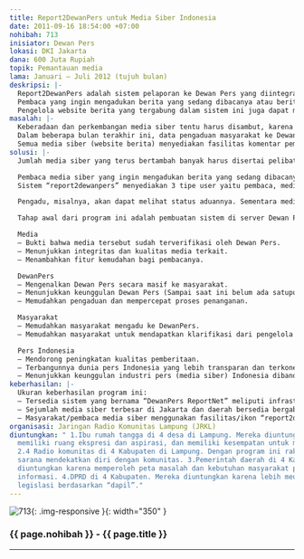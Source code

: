 ```yaml
---
title: Report2DewanPers untuk Media Siber Indonesia
date: 2011-09-16 18:54:00 +07:00
nohibah: 713
inisiator: Dewan Pers
lokasi: DKI Jakarta
dana: 600 Juta Rupiah
topik: Pemantauan media
lama: Januari – Juli 2012 (tujuh bulan)
deskripsi: |-
  Report2DewanPers adalah sistem pelaporan ke Dewan Pers yang diintegrasikanke seluruh media siber (website berita) di Indonesia, baik nasional maupun lokal. Dengan sistem ini, maka dalam setiap halaman berita website berita akan terdapat tombol “Lapor ke Dewan Pers” (report2dewanpers). Mirip seperti tombol Facebook atau Twitter yang tersebar di berbagai macam website.
  Pembaca yang ingin mengadukan berita yang sedang dibacanya atau berita lainnya tinggal mengklik tombol itu untuk kemudian mengisi formulir pengaduan. Setelah pengaduan mengirimkan pengaduan, admin Dewan Pers dapat melihat pengaduan tersebut secara langsung untuk segera direspon.
  Pengelola website berita yang tergabung dalam sistem ini juga dapat melihat daftar aduan terhadap mereka, statistik aduan serta mengirim klarifikasi ke pengadu dan Dewan Pers atas setiap aduan terhadap mereka. Sedangkan pengadu dapat mengecek proses penanganan pengaduannya.
masalah: |-
  Keberadaan dan perkembangan media siber tentu harus disambut, karena memberikan dampak positip bagi demokratisasi, kebebasan informasi, dan perwujudan ruang publik yang lebih terbuka. Namun, perkembangan itu memerlukan antisipasi yang segera dan memadahi terkait dengan potensi maupun fakta tentang dampak ikutannya. Kita dihadapkan pada satu kondisi: orientasi mengejar kecepatan dapat menimbulkan masalah keakurasian, keberimbangan, kelengkapan, dan ketentuan etik jurnalistik lainnya.
  Dalam beberapa bulan terakhir ini, data pengaduan masyarakat ke Dewan Pers menunjukkan adanya peningkatan pengaduan terhadap berita media siber.
  Semua media siber (website berita) menyediakan fasilitas komentar pembaca sebagai umpan balik. Pembaca media siber telah banyak yang menggunakan fasilitas itu untuk berkomentar tentang persoalan yang diberitakan hingga kualitas dari berita bersangkutan. Pembaca media siber perlu diarahkan untuk menjadi pemantau media yang kritis dan massif dengam cara menyediakan perangkat/fasilitas yang memudahkan mereka untuk menyampaikan keluhan atau pengaduannya kepada lembaga yang berwenang seperti Dewan Pers.
solusi: |-
  Jumlah media siber yang terus bertambah banyak harus disertai pelibatan publik yang lebih intensif untuk memantaunya. Melalui program Report2DewanPers ini, pembaca media siber akan mudah untuk melaporkan berita yang dinilainya bermasalah ke Dewan Pers.

  Pembaca media siber yang ingin mengadukan berita yang sedang dibacanya atau berita lainnya tinggal mengklik tombol “report2dewanpers” yang tersedia di setiap halaman media siber yang telah terintegrasi dengaan server Dewan Pers.
  Sistem “report2dewanpers” menyediakan 3 tipe user yaitu pembaca, media siber dan admin (Dewan Pers).

  Pengadu, misalnya, akan dapat melihat status aduannya. Sementara media yang tergabung dalam sistem ini akan dapat melihat Script Report2DewanPers, daftar aduan terhadap mereka, statistik aduan terhadap mereka, sekaligus dapat langsung mengirim klarifikasi atas setiap aduan yang diajukan pada mereka. Sedangkan Admin dapat melihat seluruh aduan, respon atas aduan, dan statistik aduan secara keseluruhan.

  Tahap awal dari program ini adalah pembuatan sistem di server Dewan Pers (yang diberi nama DewanPers ReportNet). Kemudian, media siber yang telah dipilih atau diverifikasi oleh Dewan Pers diberikan username dan password untuk login ke sistem tersebut. Mereka diharuskan untuk mengkopi dan memasang script yang disediakan di DewanPers ReportNet ke dalam sistem media (website) mereka. Apabila mereka telah memasangnya, maka akan muncul ikon “report2dewanpers” di setiap halaman berita media mereka.

  Media
  – Bukti bahwa media tersebut sudah terverifikasi oleh Dewan Pers.
  – Menunjukkan integritas dan kualitas media terkait.
  – Menambahkan fitur kemudahan bagi pembacanya.

  DewanPers
  – Mengenalkan Dewan Pers secara masif ke masyarakat.
  – Menunjukkan keunggulan Dewan Pers (Sampai saat ini belum ada satupun lembaga pers di seluruh dunia yang menggunakan sistem seperti ini).
  – Memudahkan pengaduan dan mempercepat proses penanganan.

  Masyarakat
  – Memudahkan masyarakat mengadu ke DewanPers.
  – Memudahkan masyarakat untuk mendapatkan klarifikasi dari pengelola media siber.

  Pers Indonesia
  – Mendorong peningkatan kualitas pemberitaan.
  – Terbangunnya dunia pers Indonesia yang lebih transparan dan terkoneksi.
  – Menunjukkan keunggulan industri pers (media siber) Indonesia dibandingkan negara lain.
keberhasilan: |-
  Ukuran keberhasilan program ini:
  – Tersedia sistem yang bernama “DewanPers ReportNet” meliputi infrastrukturnya dan sumber daya manusia sebagai pengelolanya.
  – Sejumlah media siber terbesar di Jakarta dan daerah bersedia bergabung dengan sistem ini dengan memasang fasilitas/ikon “report2dewanpers” di dalam setiap berita mereka.
  – Masyarakat/pembaca media siber menggunakan fasilitas/ikon “report2dewanpers” untuk memantau media siber dengan mengadukannya ke Dewan Pers. Program ini belum pernah dibicarakan dengan organisasi wartawan (seperti AJI, IJTI, PWI) maupun pengelola media siber yang menjadi konstituen Dewan Pers. Karena itu, lobi untuk kesediaan mereka mendukung program/sistem ini menjadi hal yang sangat kami perhatikan untuk kesuksesan program ini.
organisasi: Jaringan Radio Komunitas Lampung (JRKL)
diuntungkan: " 1.Ibu rumah tangga di 4 desa di Lampung. Mereka diuntungkan karena
  memiliki ruang ekspresi dan aspirasi, dan memiliki kesempatan untuk memecahkan masalahnya.
  2.4 Radio komunitas di 4 Kabupaten di Lampung. Dengan program ini rakom memiliki
  sarana mendekatkan diri dengan komunitas. 3.Pemerintah daerah di 4 Kabupaten. Mereka
  diuntungkan karena memperoleh peta masalah dan kebutuhan masyarakat perdesaan terhadap
  informasi. 4.DPRD di 4 Kabupaten. Mereka diuntungkan karena lebih meudahkan proses
  legislasi berdasarkan “dapil”."
---
```


![713](/static/img/hibahcmb/713.png){: .img-responsive }{: width="350" }

### {{ page.nohibah }} - {{ page.title }}

---
